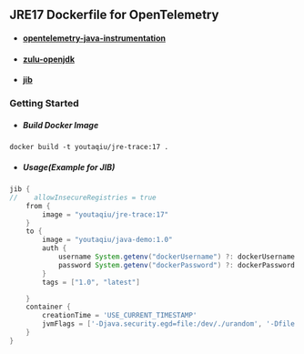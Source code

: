 ## JRE17 Dockerfile for OpenTelemetry

* #### [opentelemetry-java-instrumentation](https://github.com/open-telemetry/opentelemetry-java-instrumentation)
* #### [zulu-openjdk](https://hub.docker.com/r/azul/zulu-openjdk)
* #### [jib](https://github.com/GoogleContainerTools/jib)

### Getting Started

* ##### Build Docker Image

```shell
docker build -t youtaqiu/jre-trace:17 .
```

* ##### Usage(Example for JIB)

```groovy
jib {
//    allowInsecureRegistries = true
    from {
        image = "youtaqiu/jre-trace:17"
    }
    to {
        image = "youtaqiu/java-demo:1.0"
        auth {
            username System.getenv("dockerUsername") ?: dockerUsername
            password System.getenv("dockerPassword") ?: dockerPassword
        }
        tags = ["1.0", "latest"]

    }
    container {
        creationTime = 'USE_CURRENT_TIMESTAMP'
        jvmFlags = ['-Djava.security.egd=file:/dev/./urandom', '-Dfile.encoding=utf-8', '-Duser.timezone=GMT+08', '--add-opens=java.base/java.lang.reflect=ALL-UNNAMED', '-Xshare:off', '-javaagent:/opentelemetry.jar']
    }
}
```

